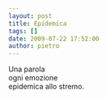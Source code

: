 ```yaml
---
layout: post
title: Epidemica
tags: []
date: 2009-07-22 17:52:00
author: pietro
---
```

Una parola<br/>ogni emozione<br/>epidemica allo stremo.
